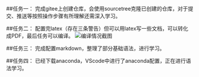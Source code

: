 ##任务一： 
完成gitee上创建仓库，会使用sourcetree克隆已创建的仓库，对于提交、推送等按照操作步骤有所理解还需深入学习。

##任务二： 
配置完latex（存在三条警告）但可以用latex写一些文档，可以转化成PDF，最后任务可以编译。
![编译情况截图](https://images.gitee.com/uploads/images/2021/0121/111347_10781c4b_8583204.png "屏幕截图.png")

##任务三： 
完成配置markdown，整理了部分基础语法，进行学习。

##任务四： 
已经下载anaconda，VScode中进行了anaconda配置，正在进行语法学习。